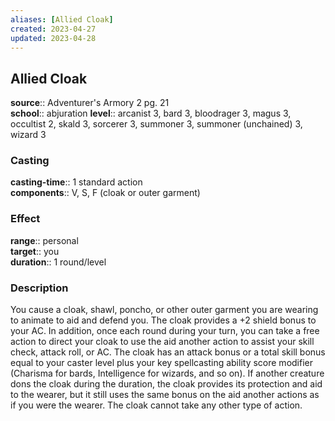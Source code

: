 ```yaml
---
aliases: [Allied Cloak]
created: 2023-04-27
updated: 2023-04-28
---
```


## Allied Cloak

**source**:: Adventurer's Armory 2 pg. 21  
**school**:: abjuration
**level**:: arcanist 3, bard 3, bloodrager 3, magus 3, occultist 2, skald 3, sorcerer 3, summoner 3, summoner (unchained) 3, wizard 3

### Casting

**casting-time**:: 1 standard action  
**components**:: V, S, F (cloak or outer garment)

### Effect

**range**:: personal  
**target**:: you  
**duration**:: 1 round/level

### Description

You cause a cloak, shawl, poncho, or other outer garment you are wearing to animate to aid and defend you. The cloak provides a +2 shield bonus to your AC. In addition, once each round during your turn, you can take a free action to direct your cloak to use the aid another action to assist your skill check, attack roll, or AC. The cloak has an attack bonus or a total skill bonus equal to your caster level plus your key spellcasting ability score modifier (Charisma for bards, Intelligence for wizards, and so on). If another creature dons the cloak during the duration, the cloak provides its protection and aid to the wearer, but it still uses the same bonus on the aid another actions as if you were the wearer. The cloak cannot take any other type of action.
